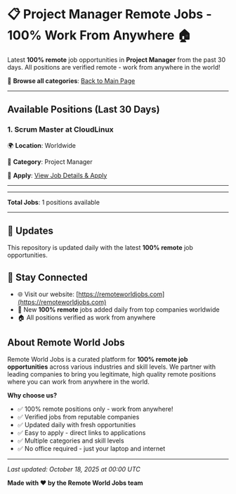 # 📋 Project Manager Remote Jobs - 100% Work From Anywhere 🏠

Latest **100% remote** job opportunities in **Project Manager** from the past 30 days. All positions are verified remote - work from anywhere in the world!

🔗 **Browse all categories**: [Back to Main Page](README.md)

---

## Available Positions (Last 30 Days)

### 1. Scrum Master at CloudLinux

🌍 **Location**: Worldwide

📍 **Category**: Project Manager

🔗 **Apply**: [View Job Details & Apply](https://remoteworldjobs.com/scrum-master-cloudlinux)

---


---

**Total Jobs**: 1 positions available

---

## 🔄 Updates

This repository is updated daily with the latest **100% remote** job opportunities.

## 📧 Stay Connected

- 🌐 Visit our website: [https://remoteworldjobs.com](https://remoteworldjobs.com)
- 💼 New **100% remote** jobs added daily from top companies worldwide
- 🏠 All positions verified as work from anywhere

## About Remote World Jobs

Remote World Jobs is a curated platform for **100% remote job opportunities** across various industries and skill levels. We partner with leading companies to bring you legitimate, high quality remote positions where you can work from anywhere in the world.

**Why choose us?**
- ✅ 100% remote positions only - work from anywhere!
- ✅ Verified jobs from reputable companies
- ✅ Updated daily with fresh opportunities
- ✅ Easy to apply - direct links to applications
- ✅ Multiple categories and skill levels
- ✅ No office required - just your laptop and internet

---

_Last updated: October 18, 2025 at 00:00 UTC_

**Made with ❤️ by the Remote World Jobs team**

